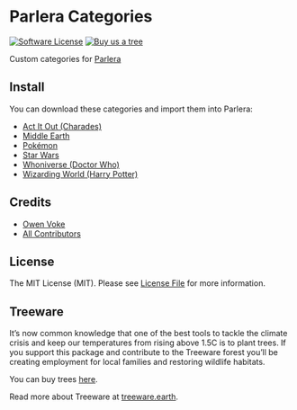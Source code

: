 # Parlera Categories

[![Software License][ico-license]](LICENSE.md)
[![Buy us a tree][ico-treeware-gifting]][link-treeware-gifting]

Custom categories for [Parlera](https://gitlab.com/enjoyingfoss/parlera)

## Install

You can download these categories and import them into Parlera:

- [Act It Out (Charades)](categories/en/act-it-out.parlera?raw=true)
- [Middle Earth](categories/en/middle-earth.parlera?raw=true)
- [Pokémon](categories/en/pokemon.parlera?raw=true)
- [Star Wars](categories/en/star-wars.parlera?raw=true)
- [Whoniverse (Doctor Who)](categories/en/whoniverse.parlera?raw=true)
- [Wizarding World (Harry Potter)](categories/en/wizarding-world.parlera?raw=true)

## Credits

- [Owen Voke][link-author]
- [All Contributors][link-contributors]

## License

The MIT License (MIT). Please see [License File](LICENSE.md) for more information.

## Treeware

It’s now common knowledge that one of the best tools to tackle the climate crisis and keep our temperatures from rising above 1.5C is to plant trees. If you support this package and contribute to the Treeware forest you’ll be creating employment for local families and restoring wildlife habitats.

You can buy trees [here][link-treeware-gifting].

Read more about Treeware at [treeware.earth][link-treeware].

[ico-license]: https://img.shields.io/badge/license-MIT-brightgreen.svg?style=flat-square
[ico-treeware-gifting]: https://img.shields.io/badge/Treeware-%F0%9F%8C%B3-lightgreen?style=flat-square

[link-treeware]: https://treeware.earth
[link-treeware-gifting]: https://ecologi.com/owenvoke?gift-trees
[link-author]: https://github.com/owenvoke
[link-contributors]: ../../contributors

